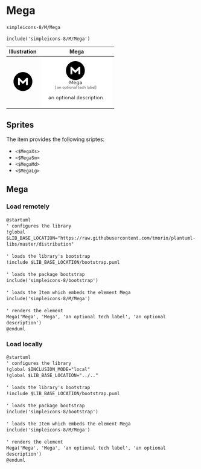 # Mega


```text
simpleicons-8/M/Mega
```

```text
include('simpleicons-8/M/Mega')
```



| Illustration | Mega |
| :---: | :---: |
| ![illustration for Illustration](../../simpleicons-8/M/Mega.png) | ![illustration for Mega](../../simpleicons-8/M/Mega.Local.png) |



## Sprites
The item provides the following sriptes:

- `<$MegaXs>`
- `<$MegaSm>`
- `<$MegaMd>`
- `<$MegaLg>`





## Mega

### Load remotely
```plantuml
@startuml
' configures the library
!global $LIB_BASE_LOCATION="https://raw.githubusercontent.com/tmorin/plantuml-libs/master/distribution"

' loads the library's bootstrap
!include $LIB_BASE_LOCATION/bootstrap.puml

' loads the package bootstrap
include('simpleicons-8/bootstrap')

' loads the Item which embeds the element Mega
include('simpleicons-8/M/Mega')

' renders the element
Mega('Mega', 'Mega', 'an optional tech label', 'an optional description')
@enduml
```

### Load locally
```plantuml
@startuml
' configures the library
!global $INCLUSION_MODE="local"
!global $LIB_BASE_LOCATION="../.."

' loads the library's bootstrap
!include $LIB_BASE_LOCATION/bootstrap.puml

' loads the package bootstrap
include('simpleicons-8/bootstrap')

' loads the Item which embeds the element Mega
include('simpleicons-8/M/Mega')

' renders the element
Mega('Mega', 'Mega', 'an optional tech label', 'an optional description')
@enduml
```

